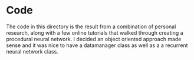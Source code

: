 # Code
The code in this directory is the result from a combination of personal research, along with a few online tutorials that walked through creating a procedural neural network.  I decided an object oriented approach made sense and it was nice to have a datamanager class as well as a a recurrent neural network class.
